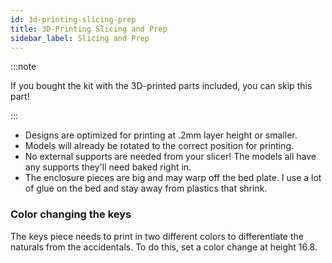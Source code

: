 ```yaml
---
id: 3d-printing-slicing-prep
title: 3D-Printing Slicing and Prep
sidebar_label: Slicing and Prep
---
```


:::note

If you bought the kit with the 3D-printed parts included, you can skip this part!

:::

- Designs are optimized for printing at .2mm layer height or smaller.
- Models will already be rotated to the correct position for printing.
- No external supports are needed from your slicer! The models all have any supports they'll need baked right in.
- The enclosure pieces are big and may warp off the bed plate. I use a lot of glue on the bed and stay away from plastics that shrink.

### Color changing the keys

The keys piece needs to print in two different colors to differentiate the naturals from the accidentals. To do this, set a color change at height 16.8.
